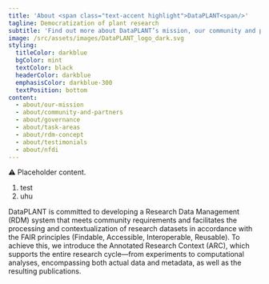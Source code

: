 ```yaml
---
title: 'About <span class="text-accent highlight">DataPLANT<span/>'
tagline: Democratization of plant research
subtitle: 'Find out more about DataPLANT’s mission, our community and partner, our governance, task areas and research concept.'
image: /src/assets/images/DataPLANT_logo_dark.svg
styling:
  titleColor: darkblue
  bgColor: mint
  textColor: black
  headerColor: darkblue
  emphasisColor: darkblue-300
  textPosition: bottom
content: 
  - about/our-mission
  - about/community-and-partners
  - about/governance
  - about/task-areas
  - about/rdm-concept
  - about/testimonials
  - about/nfdi
---
```


⚠️ Placeholder content. 

1. test
2. uhu

DataPLANT is committed to developing a Research Data Management (RDM) system that meets community requirements and facilitates the processing and contextualization of research datasets in accordance with the FAIR principles (Findable, Accessible, Interoperable, Reusable).
To achieve this, we introduce the Annotated Research Context (ARC), which supports the entire research cycle—from experiments to computational analyses, encompassing both actual data and metadata, as well as the resulting publications.

